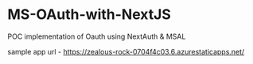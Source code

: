 # MS-OAuth-with-NextJS
POC implementation of Oauth using NextAuth &amp; MSAL 


sample app url - https://zealous-rock-0704f4c03.6.azurestaticapps.net/
